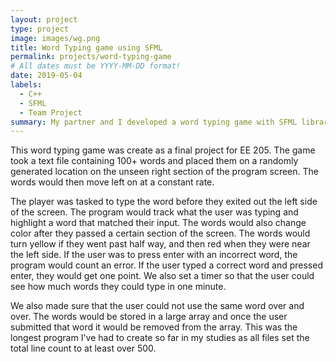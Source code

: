 ```yaml
---
layout: project
type: project
image: images/wg.png
title: Word Typing game using SFML
permalink: projects/word-typing-game
# All dates must be YYYY-MM-DD format!
date: 2019-05-04
labels:
  - C++
  - SFML
  - Team Project
summary: My partner and I developed a word typing game with SFML libraries using C++.
---
```


This word typing game was create as a final project for EE 205. The game took a text file containing 100+ words and placed them on a randomly generated location on the unseen right section of the program screen. The words would then move left on at a constant rate.

The player was tasked to type the word before they exited out the left side of the screen. The program would track what the user was typing and highlight a word that matched their input. The words would also change color after they passed a certain section of the screen. The words would turn yellow if they went past half way, and then red when they were near the left side. If the user was to press enter with an incorrect word, the program would count an error. If the user typed a correct word and pressed enter, they would get one point. We also set a timer so that the user could see how much words they could type in one minute.

We also made sure that the user could not use the same word over and over. The words would be stored in a large array and once the user submitted that word it would be removed from the array. This was the longest program I've had to create so far in my studies as all files set the total line count to at least over 500.



